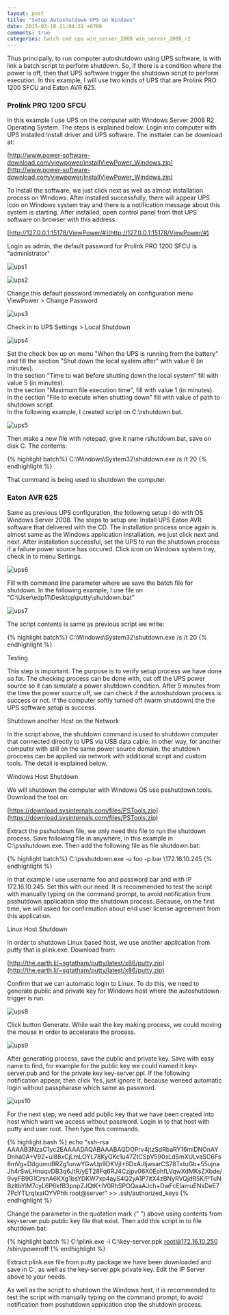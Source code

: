 ```yaml
---
layout: post
title: "Setup Autoshutdown UPS on Windows"
date: 2015-03-18 21:04:31 +0700
comments: true
categories: batch cmd ups win_server_2008 win_server_2008_r2
---
```

Thus principally, to run computer autoshutdown using UPS software, is with link a batch script to perform shutdown. So, if there is a condition where the power is off, then that UPS software trigger the shutdown script to perform execution.
In this example, I will use two kinds of UPS that are Prolink PRO 1200 SFCU and Eaton AVR 625.

### Prolink PRO 1200 SFCU

In this example I use UPS on the computer with Windows Server 2008 R2 Operating System. The steps is explained below:
Login into computer with UPS installed
Install driver and UPS software. The insttaler can be download at:

[http://www.power-software-download.com/viewpower/installViewPower_Windows.zip](http://www.power-software-download.com/viewpower/installViewPower_Windows.zip)

To install the software, we just click next as well as almost installation process on Windows. After installed successfully, there will appear UPS icon on Windows system tray and there is a notification message about this system is starting.
After installed, open control panel from that UPS software on browser with this address:

[http://127.0.0.1:15178/ViewPower/#](http://127.0.0.1:15178/ViewPower/#)

Login as admin, the default password for Prolink PRO 1200 SFCU is "administrator"

![ups1](/static/img/ups1.png)

![ups2](/static/img/ups2.png)

Change this default password immediately on configuration menu ViewPower > Change Password

![ups3](/static/img/ups3.png)

Check in to UPS Settings > Local Shutdown

![ups4](/static/img/ups4.png)

Set the check box up on menu "When the UPS is running from the battery" and fill the section "Shut down the local system after" with value 6 (in minutes).  
In the section "Time to wait before shutting down the local system" fill with value 5 (in minutes).  
In the section "Maximum file execution time", fill with value 1 (in minutes).   
In the section "File to execute when shutting down" fill with value of path to shutdown script.   
In the following example, I created script on C:\rshutdown.bat.

![ups5](/static/img/ups5.png)

Then make a new file with notepad, give it name rshutdown.bat, save on disk C. The contents:

{% highlight batch%}
C:\Windows\System32\shutdown.exe /s /t 20
{% endhighlight %}

That command is being used to shutdown the computer.

### Eaton AVR 625

Same as previous UPS configuration, the following setup I do with OS Windows Server 2008. The steps to setup are:
Install UPS Eaton AVR software that delivered with the CD. The installation process once again is almost same as the Windows application installation, we just click next and next.
After installation successful, set the UPS to run the shutdown process if a failure power source has occured.
Click icon on Windows system tray, check in to menu Settings.

![ups6](/static/img/ups6.png)

Fill with command line parameter where we save the batch file for shutdown. 
In the following example, I use file on "C:\User\edp11\Desktop\putty\shutdown.bat"

![ups7](/static/img/ups7.png)

The script contents is same as previous script we write:

{% highlight batch%}
C:\Windows\System32\shutdown.exe /s /t 20
{% endhighlight %}

Testing

This step is important. The purpose is to verify setup process we have done so far. The checking process can be done with, cut off the UPS power source so it can simulate a power shutdown condition.
After 5 minutes from the time the power source off, we can check if the autoshutdown process is success or not.
If the computer softly turned off (warm shutdown) the the UPS software setup is success.

Shutdown another Host on the Network

In the script above, the shutdown command is used to shutdown computer that connected directly to UPS via USB data cable.
In other way, for another computer with still on the same power source domain, the shutdown proccess can be applied via network with additional script and custom tools.
The detail is explained below.

Windows Host Shutdown

We will shutdown the computer with Windows OS use psshutdown tools. Download the tool on:

[https://download.sysinternals.com/files/PSTools.zip](https://download.sysinternals.com/files/PSTools.zip)

Extract the psshutdown file, we only need this file to run the shutdown process.
Save following file in anywhere, in this example in C:\psshutdown.exe.
Then add the following file as file shutdown.bat:

{% highlight batch%}
C:\psshutdown.exe -u foo -p bar \172.16.10.245
{% endhighlight %}

In that example I use username foo and password bar and with IP 172.16.10.245. Set this with our need.
It is recommended to test the script with manually typing on the command prompt, to avoid notification from psshutdown application stop the shutdown process.
Because, on the first time, we will asked for confirmation about end user license agreement from this application.

Linux Host Shutdown 

In order to shutdown Linux based host, we use another application from putty that is plink.exe. Download from:

[http://the.earth.li/~sgtatham/putty/latest/x86/putty.zip](http://the.earth.li/~sgtatham/putty/latest/x86/putty.zip)

Confirm that we can automatic login to Linux. To do this, we need to generate public and private key for Windows host where the autoshutdown trigger is run.

![ups8](/static/img/ups8.png)

Click button Generate. While wait the key making process, we could moving the mouse in order to accelerate the process.

![ups9](/static/img/ups9.png)

After generating process, save the public and private key.
Save with easy name to find, for example for the public key we could named it key-server.pub and for the private key key-server.ppl.
If the following notification appear, then click Yes, just ignore it, because weneed automatic login without passpharase which same as password.

![ups10](/static/img/ups10.png)

For the next step, we need add public key that we have been created into host which want we access without password.
Login in to that host with putty and user root. Then type this commands.

{% highlight bash %}
echo "ssh-rsa AAAAB3NzaC1yc2EAAAADAQABAAABAQDOPrv4jtzSdRbaRY16miDNOnAYDnha0A+V92+ul88xCjLmLOYL78KyGKc1u47ZtCSpV590sLdSmXULvaSC6Fs8mVg+DdgumoBRZg1unwYGwUp9DKVjI+6DxAJIjwsarCS78TxtuGb+55ujnaJh4rSwLHnuqvDB3q6JtR/yET28Fq6RJ4Czjpv06X0EohfLVqwXdMKsZXbde/9vyFB9G1CrsnA6KXg1bsYDKW7xp4ayS4Q2yA1P7itX4zBNyRVQjdR5K/PTuNBzItbYiM7cyL6P6kfB3pnpZJQtK+IV0RhSPOQaaAJch+DwFcElamuENsDeE77PcYTLrqIxaIOYVPhh root@server" >> .ssh/authorized_keys
{% endhighlight %}

Change the parameter in the quotation mark (" ") above using contents from key-server.pub public key file that exist.
Then add this script in to file shutdown.bat.

{% highlight batch %}
C:\plink.exe -i C:\key-server.ppk root@172.16.10.250 /sbin/poweroff
{% endhighlight %}

Extract plink.exe file from putty package we have been downloaded and save in C:, as well as the key-server.ppk private key.
Edit the IP Server above to your needs.

As well as the script to shutdown the Windows host, it is recommended to test the script with manually typing on the command prompt, to avoid notification from psshutdown application stop the shutdown process.
